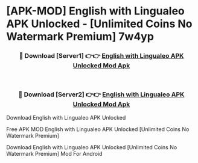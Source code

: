 # [APK-MOD] English with Lingualeo APK Unlocked - [Unlimited Coins No Watermark Premium] 7w4yp



<div align="center">
<h3>🔴 Download [Server1] 👉👉 <a href="https://momento.my/?title=English_with_Lingualeo_APK_Unlocked">English with Lingualeo APK Unlocked Mod Apk</a></h3><br>

<h3>🔴 Download [Server2] 👉👉 <a href="https://momento.my/?title=English_with_Lingualeo_APK_Unlocked">English with Lingualeo APK Unlocked Mod Apk</a></h3>
</div>



Download English with Lingualeo APK Unlocked 

Free APK MOD English with Lingualeo APK Unlocked [Unlimited Coins No Watermark Premium]

Download English with Lingualeo APK Unlocked [Unlimited Coins No Watermark Premium] Mod For Android
